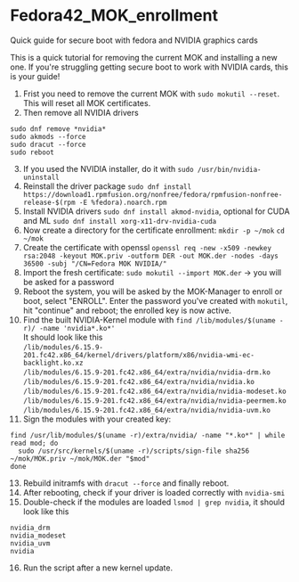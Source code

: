 # Fedora42_MOK_enrollment
Quick guide for secure boot with fedora and NVIDIA graphics cards

This is a quick tutorial for removing the current MOK and installing a new one. If you're struggling getting secure boot to work with NVIDIA cards, this is your guide!

1. Frist you need to remove the current MOK with ```sudo mokutil --reset```. This will reset all MOK certificates.
2. Then remove all NVIDIA drivers
```
sudo dnf remove *nvidia*
sudo akmods --force
sudo dracut --force
sudo reboot
```
3. If you used the NVIDIA installer, do it with ```sudo /usr/bin/nvidia-uninstall```
4. Reinstall the driver package ```sudo dnf install https://download1.rpmfusion.org/nonfree/fedora/rpmfusion-nonfree-release-$(rpm -E %fedora).noarch.rpm```
5. Install NVIDIA drivers ```sudo dnf install akmod-nvidia```, optional for CUDA and ML ```sudo dnf install xorg-x11-drv-nvidia-cuda```
6. Now create a directory for the certificate enrollment: ```mkdir -p ~/mok``` ```cd ~/mok```
7. Create the certificate with openssl ```openssl req -new -x509 -newkey rsa:2048 -keyout MOK.priv -outform DER -out MOK.der -nodes -days 36500 -subj "/CN=Fedora MOK NVIDIA/"```
8. Import the fresh certificate: ```sudo mokutil --import MOK.der``` -> you will be asked for a password
9. Reboot the system, you will be asked by the MOK-Manager to enroll or boot, select "ENROLL". Enter the password you've created with ```mokutil```, hit "continue" and reboot; the enrolled key is now active.
10. Find the built NVIDIA-Kernel module with ```find /lib/modules/$(uname -r)/ -name 'nvidia*.ko*'```<br/>
It should look like this <br/>
```/lib/modules/6.15.9-201.fc42.x86_64/kernel/drivers/platform/x86/nvidia-wmi-ec-backlight.ko.xz```<br/>
```/lib/modules/6.15.9-201.fc42.x86_64/extra/nvidia/nvidia-drm.ko```<br/>
```/lib/modules/6.15.9-201.fc42.x86_64/extra/nvidia/nvidia.ko```<br/>
```/lib/modules/6.15.9-201.fc42.x86_64/extra/nvidia/nvidia-modeset.ko```<br/>
```/lib/modules/6.15.9-201.fc42.x86_64/extra/nvidia/nvidia-peermem.ko```<br/>
```/lib/modules/6.15.9-201.fc42.x86_64/extra/nvidia/nvidia-uvm.ko```<br/>
12. Sign the modules with your created key:
```
find /usr/lib/modules/$(uname -r)/extra/nvidia/ -name "*.ko*" | while read mod; do
  sudo /usr/src/kernels/$(uname -r)/scripts/sign-file sha256 ~/mok/MOK.priv ~/mok/MOK.der "$mod"
done
```
13. Rebuild initramfs with ```dracut --force``` and finally reboot.
14. After rebooting, check if your driver is loaded correctly with ```nvidia-smi```
15. Double-check if the modules are loaded ```lsmod | grep nvidia```, it should look like this </br>
```
nvidia_drm
nvidia_modeset
nvidia_uvm
nvidia
```
16. Run the script after a new kernel update.

